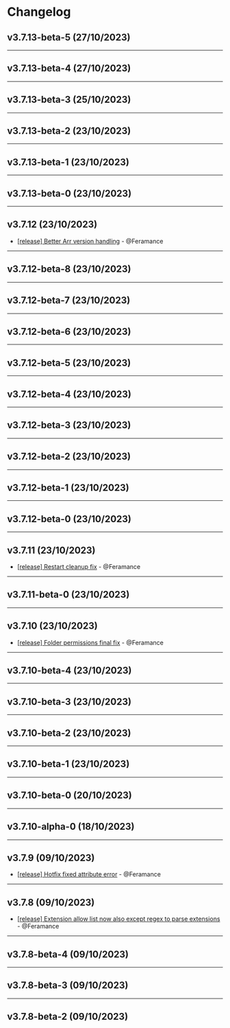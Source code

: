 # Changelog

## v3.7.13-beta-5 (27/10/2023)

---

## v3.7.13-beta-4 (27/10/2023)

---

## v3.7.13-beta-3 (25/10/2023)

---

## v3.7.13-beta-2 (23/10/2023)

---

## v3.7.13-beta-1 (23/10/2023)

---

## v3.7.13-beta-0 (23/10/2023)

---

## v3.7.12 (23/10/2023)
- [[release] Better Arr version handling](https://github.com/Feramance/qBitrr/commit/cfe691530936b4a4ec115dc71a55b85bacc2888e) - @Feramance

---

## v3.7.12-beta-8 (23/10/2023)

---

## v3.7.12-beta-7 (23/10/2023)

---

## v3.7.12-beta-6 (23/10/2023)

---

## v3.7.12-beta-5 (23/10/2023)

---

## v3.7.12-beta-4 (23/10/2023)

---

## v3.7.12-beta-3 (23/10/2023)

---

## v3.7.12-beta-2 (23/10/2023)

---

## v3.7.12-beta-1 (23/10/2023)

---

## v3.7.12-beta-0 (23/10/2023)

---

## v3.7.11 (23/10/2023)
- [[release] Restart cleanup fix](https://github.com/Feramance/qBitrr/commit/5eab6deb521b4b40e884eac021647fa756ef268e) - @Feramance

---

## v3.7.11-beta-0 (23/10/2023)

---

## v3.7.10 (23/10/2023)
- [[release] Folder permissions final fix](https://github.com/Feramance/qBitrr/commit/2563b4a9aa6775dce4df20430b61fad599b9cd0c) - @Feramance

---

## v3.7.10-beta-4 (23/10/2023)

---

## v3.7.10-beta-3 (23/10/2023)

---

## v3.7.10-beta-2 (23/10/2023)

---

## v3.7.10-beta-1 (23/10/2023)

---

## v3.7.10-beta-0 (20/10/2023)

---

## v3.7.10-alpha-0 (18/10/2023)

---

## v3.7.9 (09/10/2023)
- [[release] Hotfix fixed attribute error](https://github.com/Feramance/qBitrr/commit/c5b9bcbdc8f1db24575eddba5df0e3990a9815b6) - @Feramance

---

## v3.7.8 (09/10/2023)
- [[release] Extension allow list now also except regex to parse extensions](https://github.com/Feramance/qBitrr/commit/b0a1d6382676734405adc9b6b45d2855ed465a5c) - @Feramance

---

## v3.7.8-beta-4 (09/10/2023)

---

## v3.7.8-beta-3 (09/10/2023)

---

## v3.7.8-beta-2 (09/10/2023)
